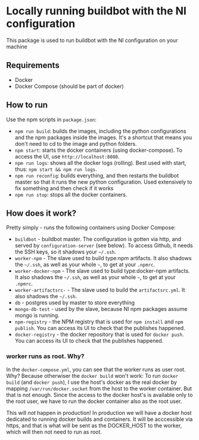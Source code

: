 # Locally running buildbot with the NI configuration
This package is used to run buildbot with the NI configuration on your machine

## Requirements
* Docker
* Docker Compose (should be part of docker)

## How to run
Use the npm scripts in `package.json`:
* `npm run build`: builds the images, including the python configurations and the npm packages inside the images. 
  It's a shortcut that means you don't need to cd to the image and python folders.
* `npm start`: starts the docker containers (using docker-compose). To access the UI, use `http://localhost:8080`.
* `npm run logs`: shows all the docker logs (rolling). Best used with start, thus: `npm start && npm run logs`.
* `npm run reconfig`: builds everything, and then restarts the buildbot master so that it runs the new
  python configuration. Used extensively to fix something and then check if it works
* `npm run stop`: stops all the docker containers.

## How does it work?
Pretty simply - runs the following containers using Docker Compose:

* `buildbot` - buildbot master. The configuration is gotten via http, and served by `configuration-server` 
  (see below). To access Github, it needs the SSH keys, so it shadows your `~/.ssh`.
* `worker-npm` - The slave used to build type:npm artifacts. It also shadows the `~/.ssh`, 
  as well as your whole `~`, to get at your `.npmrc`. 
* `worker-docker-npm` - The slave used to build type:docker-npm artifacts. It also shadows the `~/.ssh`, 
  as well as your whole `~`, to get at your `.npmrc`. 
* `worker-artifactsrc-` - The slave used to build the `artifactsrc.yml`. It also shadows the `~/.ssh`.
* `db` - postgres used by master to store everything
* `mongo-db-test` - used by the slave, because NI npm packages assume mongo is running.
* `npm-registry` - the NPM registry that is used for `npm install` and `npm publish`. You can access its UI 
  to check that the publishes happened.
* `docker-registry` - the docker repository that is used for `docker push`. You can access its UI 
  to check that the publishes happened.

### worker runs as root. Why?
In the `docker-compose.yml`, you can see that the worker runs as user root. Why? Because otherwiser the `docker build` won't work:
To run `docker build` (and `docker push`), I use the host's docker as the real docker by mapping `/var/run/docker.socket` from the host to the 
worker container. But that is not enough. Since the access to the docker host's is available only to the root user, we have to run the docker
container also as the root user.

This will *not* happen in production! In production we will have a docker host dedicated to running docker builds and containers. It will
be acccessible via https, and that is what will be sent as the DOCKER_HOST to the worker, which will then not need to run as root. 
